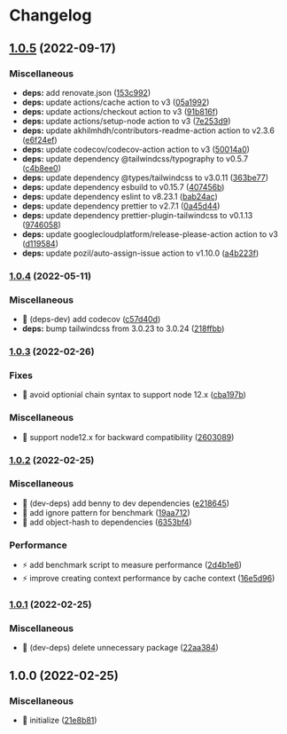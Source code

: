 # Changelog

## [1.0.5](https://github.com/shufo/tailwindcss-class-sorter/compare/v1.0.4...v1.0.5) (2022-09-17)


### Miscellaneous

* **deps:** add renovate.json ([153c992](https://github.com/shufo/tailwindcss-class-sorter/commit/153c9926362d1308deb747ec8ade4c605fa00601))
* **deps:** update actions/cache action to v3 ([05a1992](https://github.com/shufo/tailwindcss-class-sorter/commit/05a19928451aca5b73edad77f0c9ad943334f980))
* **deps:** update actions/checkout action to v3 ([91b816f](https://github.com/shufo/tailwindcss-class-sorter/commit/91b816f060418f3c7448aff5766748200684770a))
* **deps:** update actions/setup-node action to v3 ([7e253d9](https://github.com/shufo/tailwindcss-class-sorter/commit/7e253d9fc28bb9a28d47ed1b6ec63556883e985b))
* **deps:** update akhilmhdh/contributors-readme-action action to v2.3.6 ([e6f24ef](https://github.com/shufo/tailwindcss-class-sorter/commit/e6f24ef7564e11636b06671950872f5c81bb88d7))
* **deps:** update codecov/codecov-action action to v3 ([50014a0](https://github.com/shufo/tailwindcss-class-sorter/commit/50014a0612771e8924f36015e87678722f6c3cbd))
* **deps:** update dependency @tailwindcss/typography to v0.5.7 ([c4b8ee0](https://github.com/shufo/tailwindcss-class-sorter/commit/c4b8ee016f39d9b8f912841538df5be12fd8cbb2))
* **deps:** update dependency @types/tailwindcss to v3.0.11 ([363be77](https://github.com/shufo/tailwindcss-class-sorter/commit/363be7725124a1f90e4a3bbba8ae4cc4b7f638aa))
* **deps:** update dependency esbuild to v0.15.7 ([407456b](https://github.com/shufo/tailwindcss-class-sorter/commit/407456b446ac8c8ec28882824b8cf0f29c19853e))
* **deps:** update dependency eslint to v8.23.1 ([bab24ac](https://github.com/shufo/tailwindcss-class-sorter/commit/bab24ac68df05cc572b277a253829d4dce1a9ad2))
* **deps:** update dependency prettier to v2.7.1 ([0a45d44](https://github.com/shufo/tailwindcss-class-sorter/commit/0a45d44b4a28630f5c1bab8b5da46a1f86fc5437))
* **deps:** update dependency prettier-plugin-tailwindcss to v0.1.13 ([9746058](https://github.com/shufo/tailwindcss-class-sorter/commit/9746058ca6b36bca4abe58bacbae1527cc1ce25c))
* **deps:** update googlecloudplatform/release-please-action action to v3 ([d119584](https://github.com/shufo/tailwindcss-class-sorter/commit/d1195849e2ce5ceee957521645c9d62c79e1796a))
* **deps:** update pozil/auto-assign-issue action to v1.10.0 ([a4b223f](https://github.com/shufo/tailwindcss-class-sorter/commit/a4b223ff947bc308c0cbbc7b8fab1e4d17acffe4))

### [1.0.4](https://www.github.com/shufo/tailwindcss-class-sorter/compare/v1.0.3...v1.0.4) (2022-05-11)


### Miscellaneous

* 🤖 (deps-dev) add codecov ([c57d40d](https://www.github.com/shufo/tailwindcss-class-sorter/commit/c57d40d966d358b26043b0a0c0fa94e359be2f8a))
* **deps:** bump tailwindcss from 3.0.23 to 3.0.24 ([218ffbb](https://www.github.com/shufo/tailwindcss-class-sorter/commit/218ffbbcd876c2549906c0af73c82e6457df18b4))

### [1.0.3](https://www.github.com/shufo/tailwindcss-class-sorter/compare/v1.0.2...v1.0.3) (2022-02-26)


### Fixes

* 🐛 avoid optionial chain syntax to support node 12.x ([cba197b](https://www.github.com/shufo/tailwindcss-class-sorter/commit/cba197be923159e55ad9a3cca978d3c93363f0de))


### Miscellaneous

* 🤖 support node12.x for backward compatibility ([2603089](https://www.github.com/shufo/tailwindcss-class-sorter/commit/2603089ec7a1262330eb98c19308a4e5a6642352))

### [1.0.2](https://www.github.com/shufo/tailwindcss-class-sorter/compare/v1.0.1...v1.0.2) (2022-02-25)


### Miscellaneous

* 🤖 (dev-deps) add benny to dev dependencies ([e218645](https://www.github.com/shufo/tailwindcss-class-sorter/commit/e218645f5a404c2cd53acf74b43a831cdf8e52ac))
* 🤖 add ignore pattern for benchmark ([19aa712](https://www.github.com/shufo/tailwindcss-class-sorter/commit/19aa712765d9fb01b8cdcfe7a6c1c0b75e4bcc47))
* 🤖 add object-hash to dependencies ([6353bf4](https://www.github.com/shufo/tailwindcss-class-sorter/commit/6353bf4b979351eec2214a58741dcc04b46766ea))


### Performance

* ⚡️ add benchmark script to measure performance ([2d4b1e6](https://www.github.com/shufo/tailwindcss-class-sorter/commit/2d4b1e6df1bb7ec415791f5860ae90f5cb908a85))
* ⚡️ improve creating context performance by cache context ([16e5d96](https://www.github.com/shufo/tailwindcss-class-sorter/commit/16e5d964bd3a2108e1d84db9b34bf47d16282f35))

### [1.0.1](https://www.github.com/shufo/tailwindcss-class-sorter/compare/v1.0.0...v1.0.1) (2022-02-25)


### Miscellaneous

* 🤖 (dev-deps) delete unnecessary package ([22aa384](https://www.github.com/shufo/tailwindcss-class-sorter/commit/22aa3841d73b55282e79b23ccd6abf647ffced6c))

## 1.0.0 (2022-02-25)


### Miscellaneous

* 🚀 initialize ([21e8b81](https://www.github.com/shufo/tailwindcss-class-sorter/commit/21e8b810e1fa617fbd4246785cedb840a7b771df))
